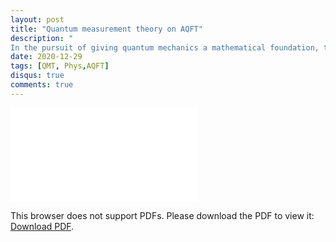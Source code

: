 ```yaml
---
layout: post
title: "Quantum measurement theory on AQFT"
description: "
In the pursuit of giving quantum mechanics a mathematical foundation, the measurement of observables was one of the main concerns . It was von Neumann who proposed a mathematical scheme for measurements where a system and a probe are coupled giving a “experimental setup” and, therefore, giving birth to the so called Quantum Measurement Theory (QMT) . Even though nowadays QMT is a very robust and active theory, measurements in relativistic quantum theory has not been widely discussed. One may think that QMT naturally extends on quantum field theories but it turns out that assumptions of locality have to be addressed and, therefore, if not carefully worked it may lead to a violation of information transport. In this talk the C. Fewster & R. Verch (abstract) scheme of measurements on a quantum field theory is introduced. The scheme uses the natural framework of Algebraic Quantum Field Theory (AQFT) that allows us address problems of locality and causality. Also, a explicit probe is introduced as an application of the theory where further information can be deduced provided a specific quantum field theory."
date: 2020-12-29
tags: [QMT, Phys,AQFT]
disqus: true
comments: true
---
```


<object data="pdfs/qmt.pdf" type="application/pdf" width="1400px" height="400px">
    <embed src="pdfs/qmt.pdf">
        <p>This browser does not support PDFs. Please download the PDF to view it: <a href="pdfs/Weak.pdf">Download PDF</a>.</p>
    </embed>
</object>
